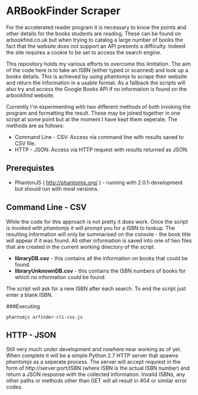 ARBookFinder Scraper
====================

For the accelerated reader program it is necessary to know the points and other details for the books students are reading. These can be found on arbookfind.co.uk but when trying to catalog a large number of books the fact that the website does not support an API presents a difficulty. Indeed the site requires a cookie to be set to access the search engine.

This repository holds my various efforts to overcome this limitation. The aim of the code here is to take an ISBN (either typed or scanned) and look up a books details. This is achieved by using *phantomjs* to scrape their website and return the information in a usable format. As a fallback the scripts will also try and access the Google Books API if no information is found on the arbookfind website.

Currently I'm experimenting with two different methods of both invoking the program and formatting the result. These may be joined together in one script at some point but at the moment I have kept them seperate. The methods are as follows:

 * Command Line - CSV: Access via command line with results saved to CSV file.
 * HTTP - JSON: Access via HTTP request with results returned as JSON.
 
Prerequistes
------------
* PhantonJS ( http://phantomjs.org/ ) - running with 2.0.1-development but should run with most versions.


Command Line - CSV
------------------

While the code for this approach is not pretty it does work. Once the script is invoked with *phantomjs* it will prompt you for a ISBN to lookup. The resulting information will only be summarised on the console - the book title will appear if it was found. All other information is saved into one of two files that are created in the current working directory of the script.

 * **libraryDB.csv** - this contains all the information on books that could be found.
 * **libraryUnknownDB.csv** - this contains the ISBN numbers of books for which no information could be found.
 
The script will ask for a new ISBN after each search. To end the script just enter a blank ISBN.

###Executing

```
phantomjs arfinder-cli-csv.js
```

HTTP - JSON
-----------

Still very much under development and nowhere near working as of yet. When complete it will be a simple Python 2.7 HTTP server that spawns *phantomjs* as a seperate process. The server will accept requrest in the form of http://server:port/ISBN (where ISBN is the actual ISBN number) and return a JSON response with the collected information. Invalid ISBNs, any other paths or methods other than GET will all result in 404 or similar error codes.
